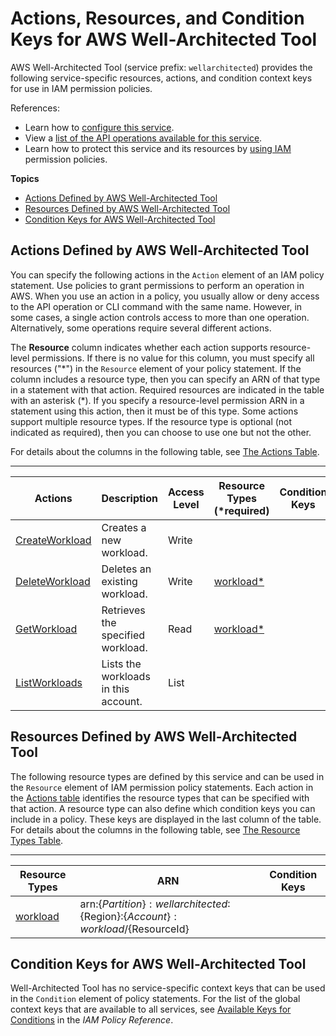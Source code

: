 # Actions, Resources, and Condition Keys for AWS Well\-Architected Tool<a name="list_awswell-architectedtool"></a>

AWS Well\-Architected Tool \(service prefix: `wellarchitected`\) provides the following service\-specific resources, actions, and condition context keys for use in IAM permission policies\.

References:
+ Learn how to [configure this service](https://docs.aws.amazon.com/wellarchitected/latest/userguide/)\.
+ View a [list of the API operations available for this service](https://docs.aws.amazon.com/wellarchitected/latest/userguide/)\.
+ Learn how to protect this service and its resources by [using IAM](https://docs.aws.amazon.com/wellarchitected/latest/userguide/iam-auth-access.html) permission policies\.

**Topics**
+ [Actions Defined by AWS Well\-Architected Tool](#awswell-architectedtool-actions-as-permissions)
+ [Resources Defined by AWS Well\-Architected Tool](#awswell-architectedtool-resources-for-iam-policies)
+ [Condition Keys for AWS Well\-Architected Tool](#awswell-architectedtool-policy-keys)

## Actions Defined by AWS Well\-Architected Tool<a name="awswell-architectedtool-actions-as-permissions"></a>

You can specify the following actions in the `Action` element of an IAM policy statement\. Use policies to grant permissions to perform an operation in AWS\. When you use an action in a policy, you usually allow or deny access to the API operation or CLI command with the same name\. However, in some cases, a single action controls access to more than one operation\. Alternatively, some operations require several different actions\.

The **Resource** column indicates whether each action supports resource\-level permissions\. If there is no value for this column, you must specify all resources \("\*"\) in the `Resource` element of your policy statement\. If the column includes a resource type, then you can specify an ARN of that type in a statement with that action\. Required resources are indicated in the table with an asterisk \(\*\)\. If you specify a resource\-level permission ARN in a statement using this action, then it must be of this type\. Some actions support multiple resource types\. If the resource type is optional \(not indicated as required\), then you can choose to use one but not the other\.

For details about the columns in the following table, see [The Actions Table](reference_policies_actions-resources-contextkeys.md#actions_table)\.


****  

| Actions | Description | Access Level | Resource Types \(\*required\) | Condition Keys | Dependent Actions | 
| --- | --- | --- | --- | --- | --- | 
|   [ CreateWorkload ](https://docs.aws.amazon.com/wellarchitected/latest/userguide/define-workload.html)  | Creates a new workload\. | Write |  |  |  | 
|   [ DeleteWorkload ](https://docs.aws.amazon.com/wellarchitected/latest/userguide/workloads-delete.html)  | Deletes an existing workload\. | Write |   [ workload\* ](#awswell-architectedtool-workload)   |  |  | 
|   [ GetWorkload ](https://docs.aws.amazon.com/wellarchitected/latest/userguide/workload-details.html)  | Retrieves the specified workload\. | Read |   [ workload\* ](#awswell-architectedtool-workload)   |  |  | 
|   [ ListWorkloads ](https://docs.aws.amazon.com/wellarchitected/latest/userguide/workloads-page.html)  | Lists the workloads in this account\. | List |  |  |  | 

## Resources Defined by AWS Well\-Architected Tool<a name="awswell-architectedtool-resources-for-iam-policies"></a>

The following resource types are defined by this service and can be used in the `Resource` element of IAM permission policy statements\. Each action in the [Actions table](#awswell-architectedtool-actions-as-permissions) identifies the resource types that can be specified with that action\. A resource type can also define which condition keys you can include in a policy\. These keys are displayed in the last column of the table\. For details about the columns in the following table, see [The Resource Types Table](reference_policies_actions-resources-contextkeys.md#resources_table)\.


****  

| Resource Types | ARN | Condition Keys | 
| --- | --- | --- | 
|   [ workload ](https://docs.aws.amazon.com/wellarchitected/latest/userguide/iam-auth-access.html)  |  arn:$\{Partition\}:wellarchitected:$\{Region\}:$\{Account\}:workload/$\{ResourceId\}  |  | 

## Condition Keys for AWS Well\-Architected Tool<a name="awswell-architectedtool-policy-keys"></a>

Well\-Architected Tool has no service\-specific context keys that can be used in the `Condition` element of policy statements\. For the list of the global context keys that are available to all services, see [Available Keys for Conditions](reference_policies_condition-keys.html#AvailableKeys) in the *IAM Policy Reference*\.